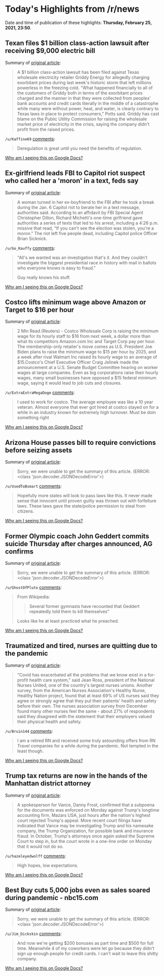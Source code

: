 # Today's Highlights from /r/news

Date and time of publication of these highlights: **Thursday, February 25, 2021, 23:50**.

## Texan files $1 billion class-action lawsuit after receiving $9,000 electric bill

Summary of [original article](https://abcnews.go.com/US/texan-files-billion-class-action-lawsuit-receiving-9000/story?id=76107861):

> A $1 billion class-action lawsuit has been filed against Texas wholesale electricity retailer Griddy Energy for allegedly charging exorbitant prices during last week's historic storm that left millions powerless in the freezing cold. "What happened financially to all of the customers of Griddy both in terms of the exorbitant prices charged and the manner in that they were collected from peoples' bank accounts and credit cards literally in the middle of a catastrophe while many were without power, heat, and water, is clearly contrary to Texas laws in place to protect consumers," Potts said. Griddy has cast blame on the Public Utility Commission for raising the wholesale market price of electricity in the crisis, saying the company didn't profit from the raised prices.

`/u/Kaffine69` [comments](https://www.reddit.com/r/news/comments/lsmh36/texan_files_1_billion_classaction_lawsuit_after/):

> Deregulation is great until you need the benefits of regulation.

[Why am I seeing this on Google Docs?](https://docs.google.com/document/d/1Dc6We63vOXIZsc0op-Bt4abqkYjXzOigalQqFxmvvbM/edit?usp=sharing)

## Ex-girlfriend leads FBI to Capitol riot suspect who called her a 'moron' in a text, feds say

Summary of [original article](https://www.nbcnews.com/news/us-news/ex-girlfriend-leads-fbi-capitol-riot-suspect-who-called-her-n1258836):

> A woman turned in her ex-boyfriend to the FBI after he took a break during the Jan. 6 Capitol riot to berate her in a text message, authorities said. According to an affidavit by FBI Special Agent Christopher Dillon, Richard Michetti's one-time girlfriend gave authorities a series of texts that led to his arrest, including a 4:26 p.m. missive that read, "If you can't see the election was stolen, you're a moron." The riot left five people dead, including Capitol police Officer Brian Sicknick.

`/u/Go_Kauffy` [comments](https://www.reddit.com/r/news/comments/lsdd64/exgirlfriend_leads_fbi_to_capitol_riot_suspect/):

> "All's we wanted was an investigation that's it. And they couldn't investigate the biggest presidential race in history with mail in ballots who everyone knows is easy to fraud."
> 
> Guy really knows his stuff.

[Why am I seeing this on Google Docs?](https://docs.google.com/document/d/1Dc6We63vOXIZsc0op-Bt4abqkYjXzOigalQqFxmvvbM/edit?usp=sharing)

## Costco lifts minimum wage above Amazon or Target to $16 per hour

Summary of [original article](https://www.reuters.com/article/us-costco-wholesale-pay-idUSKBN2AP28X):

> 2 Min Read.(Reuters) - Costco Wholesale Corp is raising the minimum wage for its hourly staff to $16 from next week, a dollar more than what its competitors Amazon.com Inc and Target Corp pay per hour. The membership-only retailer's move comes as U.S. President Joe Biden plans to raise the minimum wage to $15 per hour by 2025, and a week after rival Walmart Inc raised its hourly wage to an average of $15.Costco's Chief Executive Officer Craig Jelinek made the announcement at a U.S. Senate Budget Committee hearing on worker wages at large companies. Even as big corporations raise their hourly wages, many small businesses have opposed a $15 federal minimum wage, saying it would lead to job cuts and closures.

`/u/ExtraExtraMegaDoge` [comments](https://www.reddit.com/r/news/comments/lsbgop/costco_lifts_minimum_wage_above_amazon_or_target/):

> I used to work for costco. The average employee was like a 10 year veteran. Almost everyone that ever got hired at costco stayed on for a while in an industry known for extremely high turnover. Must be doin something right

[Why am I seeing this on Google Docs?](https://docs.google.com/document/d/1Dc6We63vOXIZsc0op-Bt4abqkYjXzOigalQqFxmvvbM/edit?usp=sharing)

## Arizona House passes bill to require convictions before seizing assets

Summary of [original article](https://www.azmirror.com/2021/02/25/house-passes-bill-to-require-convictions-before-seizing-assets/):

> Sorry, we were unable to get the summary of this article. (ERROR: <class 'json.decoder.JSONDecodeError'>)

`/u/UsedToBsmart` [comments](https://www.reddit.com/r/news/comments/lsogf9/arizona_house_passes_bill_to_require_convictions/):

> Hopefully more states will look to pass laws like this.  It never made sense that innocent until proven guilty was thrown out with forfeiture laws.  These laws gave the state/police permission to steal from citizens.

[Why am I seeing this on Google Docs?](https://docs.google.com/document/d/1Dc6We63vOXIZsc0op-Bt4abqkYjXzOigalQqFxmvvbM/edit?usp=sharing)

## Former Olympic coach John Geddert commits suicide Thursday after charges announced, AG confirms

Summary of [original article](https://www.wxyz.com/news/ex-olympics-gymnastics-coach-with-ties-to-larry-nassar-charged):

> Sorry, we were unable to get the summary of this article. (ERROR: <class 'json.decoder.JSONDecodeError'>)

`/u/GhostOfPluto` [comments](https://www.reddit.com/r/news/comments/lsgzju/former_olympic_coach_john_geddert_commits_suicide/):

> From Wikipedia:
> 
> >	Several former gymnasts have recounted that Geddert repeatedly told them to kill themselves”
> 
> Looks like he at least practiced what he preached.

[Why am I seeing this on Google Docs?](https://docs.google.com/document/d/1Dc6We63vOXIZsc0op-Bt4abqkYjXzOigalQqFxmvvbM/edit?usp=sharing)

## Traumatized and tired, nurses are quitting due to the pandemic

Summary of [original article](https://www.cnn.com/2021/02/25/us/nurses-quit-hospitals-covid-pandemic-trnd/index.html):

> "Covid has exacerbated all the problems that we know exist in a for-profit health care system," said Jean Ross, president of the National Nurses United, one of the country's largest nurses unions. Another survey, from the American Nurses Association's Healthy Nurse, Healthy Nation project, found that at least 69% of US nurses said they agree or strongly agree that they put their patients' health and safety before their own. The nurses association survey from December found many other nurses feel the same - about 27% of respondents said they disagreed with the statement that their employers valued their physical health and safety.

`/u/Bruin144` [comments](https://www.reddit.com/r/news/comments/lsew4u/traumatized_and_tired_nurses_are_quitting_due_to/):

> I am a retired RN and received some truly astounding offers from RN Travel companies for a while during the pandemic. Not tempted in the least though.

[Why am I seeing this on Google Docs?](https://docs.google.com/document/d/1Dc6We63vOXIZsc0op-Bt4abqkYjXzOigalQqFxmvvbM/edit?usp=sharing)

## Trump tax returns are now in the hands of the Manhattan district attorney

Summary of [original article](https://www.cnbc.com/2021/02/25/trump-tax-returns-in-hands-of-manhattan-district-attorney.html?__source=androidappshare):

> A spokesperson for Vance, Danny Frost, confirmed that a subpoena for the documents was enforced on Monday against Trump's longtime accounting firm, Mazars USA, just hours after the nation's highest court rejected Trump's appeal. More recent court filings have indicated that Vance may be investigating Trump and his namesake company, the Trump Organization, for possible bank and insurance fraud. In October, Trump's attorneys once again asked the Supreme Court to step in, but the court wrote in a one-line order on Monday that it would not do so.

`/u/hazeleyedwolff` [comments](https://www.reddit.com/r/news/comments/ls7y1u/trump_tax_returns_are_now_in_the_hands_of_the/):

> High hopes, low expectations.

[Why am I seeing this on Google Docs?](https://docs.google.com/document/d/1Dc6We63vOXIZsc0op-Bt4abqkYjXzOigalQqFxmvvbM/edit?usp=sharing)

## Best Buy cuts 5,000 jobs even as sales soared during pandemic - nbc15.com

Summary of [original article](https://www.nbc15.com/2021/02/25/best-buy-cut-5000-jobs-even-as-sales-soared-during-pandemic/):

> Sorry, we were unable to get the summary of this article. (ERROR: <class 'json.decoder.JSONDecodeError'>)

`/u/Jim_Dickskin` [comments](https://www.reddit.com/r/news/comments/lscrcz/best_buy_cuts_5000_jobs_even_as_sales_soared/):

> And now we're getting $200 bonuses as part time and $500 for full time. Meanwhile 4 of my coworkers were let go because they didn't sign up enough people for credit cards. I can't wait to leave this shitty company.

[Why am I seeing this on Google Docs?](https://docs.google.com/document/d/1Dc6We63vOXIZsc0op-Bt4abqkYjXzOigalQqFxmvvbM/edit?usp=sharing)

